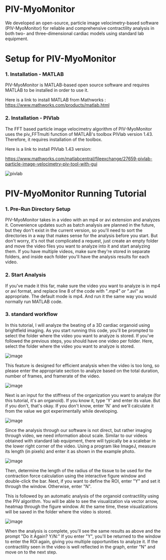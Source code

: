 # PIV-MyoMonitor
We developed an open-source, particle image velocimetry-based software (PIV-MyoMonitor) for reliable and comprehensive contractility analysis in both two- and three-dimensional cardiac models using standard lab equipment.

# Setup for PIV-MyoMonitor
### 1. Installation - MATLAB
PIV-MyoMonitor is MATLAB-based open source software and requires MATLAB to be installed in order to use it. 

Here is a link to install MATLAB from Mathworks :
https://www.mathworks.com/products/matlab.html

### 2. Installation - PIVlab
The FFT based particle image velocimetry algorithm of PIV-MyoMonitor uses the piv_FFTmulti function of MATLAB's toolbox PIVlab version 1.43. Therefore, it requires installation of the toolbox. 

Here is a link to install PIVlab 1.43 version:

https://www.mathworks.com/matlabcentral/fileexchange/27659-pivlab-particle-image-velocimetry-piv-tool-with-gui

![pivlab](https://github.com/soahleelab/PIV-MyoMonitor/assets/155861561/cfe8515a-371a-4f53-90f5-b8b517222feb)

# PIV-MyoMonitor Running Tutorial
### 1. Pre-Run Directory Setup
PIV-MyoMonitor takes in a video with an mp4 or avi extension and analyzes it. Convenience updates such as batch analysis are planned in the future, but they don't exist in the current version, so you'll need to sort the directories in a way that makes sense for the analysis before you start. But don't worry, it's not that complicated a request, just create an empty folder and move the video files you want to analyze into it and start analyzing them. If you have multiple videos, make sure they're stored in separate folders, and inside each folder you'll have the analysis results for each video. 
### 2. Start Analysis
If you've made it this far, make sure the video you want to analyze is in mp4 or avi format, and replace line 8 of the code with "*.mp4" or "*.avi" as appropriate. The default mode is mp4. And run it the same way you would normally run MATLAB code.

### 3. standard workflow
In this tutorial, I will analyze the beating of a 3D cardiac organoid using brightfield imaging.
As you start running this code, you'll be prompted to select the folder where the video you want to analyze is stored. If you've followed the previous steps, you should have one video per folder. Here, select the folder where the video you want to analyze is stored.

![image](https://github.com/soahleelab/PIV-MyoMonitor/assets/155861561/59f7176d-036f-4a46-b9da-d656f3f8b63e)

This feature is designed for efficient analysis when the video is too long, so please enter the appropriate section to analyze based on the total duration, number of frames, and framerate of the video.

![image](https://github.com/soahleelab/PIV-MyoMonitor/assets/155861561/e381400c-48b1-4ad4-b43a-35609807743a)

Next is an input for the stiffness of the organization you want to analyze (for this tutorial, it's an organoid). If you know it, type 'Y' and enter its value. But if you don't, that's okay. If you don't know, enter 'N' and we'll calculate it from the value we got experimentally while developing.

![image](https://github.com/soahleelab/PIV-MyoMonitor/assets/155861561/0aae4752-bf3e-4c11-b29c-f0b098facb6d)

Since the analysis through our software is not direct, but rather imaging through video, we need information about scale. Similar to our videos obtained with standard lab equipment, there will typically be a scalebar in the lower right corner of the video. Using a program like ImageJ, measure its length (in pixels) and enter it as shown in the example photo.

![image](https://github.com/soahleelab/PIV-MyoMonitor/assets/155861561/70db3706-6b8a-4029-994f-0c71461d6ecd)

Then, determine the length of the radius of the tissue to be used for the contraction force calculation using the interactive figure window and double-click the bar. Next, if you want to define the ROI, enter "Y" and set it through the window. Otherwise, enter "N". 

This is followed by an automatic analysis of the organoid contractility using the PIV algorithm. You will be able to see the visualization via vector arrow, heatmap through the figure window. At the same time, these visualizations will be saved in the folder where the video is stored. 

![image](https://github.com/soahleelab/PIV-MyoMonitor/assets/155861561/4a03e6fa-1b34-4984-9c10-5b93d403dca5)

When the analysis is complete, you'll see the same results as above and the prompt "Do it Again? Y/N:" If you enter "Y", you'll be returned to the window to enter the ROI again, giving you multiple opportunities to analyze it. If the contractility seen in the video is well reflected in the graph, enter "N" and move on to the next step.
